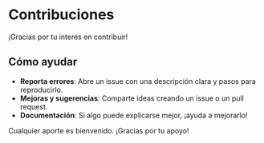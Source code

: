 # Contribuciones

¡Gracias por tu interés en contribuir!  


## Cómo ayudar

- **Reporta errores**: Abre un issue con una descripción clara y pasos para reproducirlo.  
- **Mejoras y sugerencias**: Comparte ideas creando un issue o un pull request.  
- **Documentación**: Si algo puede explicarse mejor, ¡ayuda a mejorarlo!  




Cualquier aporte es bienvenido.
¡Gracias por tu apoyo!  
